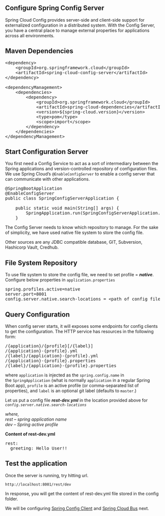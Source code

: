 ## Configure Spring Config Server

Spring Cloud Config provides server-side and client-side support for externalized configuration in a distributed system. With the Config Server, you have a central place to manage external properties for applications across all environments.

## <span id="Maven_Dependencies">Maven Dependencies</span>

<pre class="brush: xml; title: ; notranslate" title="">&lt;dependency&gt;
    &lt;groupId&gt;org.springframework.cloud&lt;/groupId&gt;
    &lt;artifactId&gt;spring-cloud-config-server&lt;/artifactId&gt;
&lt;/dependency&gt;

&lt;dependencyManagement&gt;
	&lt;dependencies&gt;
		&lt;dependency&gt;
			&lt;groupId&gt;org.springframework.cloud&lt;/groupId&gt;
			&lt;artifactId&gt;spring-cloud-dependencies&lt;/artifactId&gt;
			&lt;version&gt;${spring-cloud.version}&lt;/version&gt;
			&lt;type&gt;pom&lt;/type&gt;
			&lt;scope&gt;import&lt;/scope&gt;
		&lt;/dependency&gt;
	&lt;/dependencies&gt;
&lt;/dependencyManagement&gt;
</pre>

## <span id="Start_Configuration_Server">Start Configuration Server</span>

You first need a Config Service to act as a sort of intermediary between the Spring applications and version-controlled repository of configuration files. We use Spring Cloud’s&nbsp;`@EnableConfigServer`&nbsp;to enable a config server that can communicate with other applications. 

<pre class="brush: java; title: ; notranslate" title="">@SpringBootApplication
@EnableConfigServer
public class SpringConfigServerApplication {

	public static void main(String[] args) {
		SpringApplication.run(SpringConfigServerApplication.class, args);
	}
</pre>

The Config Server needs to know which repository to manage. For the sake of simplicity, we have used native file system to store the config file. 

Other sources are any JDBC compatible database, GIT, Subversion, Hashicorp Vault, Credhub.

## <span id="File_System_Repository">File System Repository</span>

To use file system to store the config file, we need to set profile = **_native_**.  
Configure below properties in `application.properties`

<pre class="brush: yaml; title: ; notranslate" title="">spring.profiles.active=native 
server.port=8001
config.server.native.search-locations = &lt;path of config files&gt;
</pre>

## <span id="Query_Configuration">Query Configuration</span>

When config server starts, it will exposes some endpoints for config clients to get the configuration. The HTTP service has resources in the following form:

<pre class="brush: plain; title: ; notranslate" title="">/{application}/{profile}[/{label}]
/{application}-{profile}.yml
/{label}/{application}-{profile}.yml
/{application}-{profile}.properties
/{label}/{application}-{profile}.properties
</pre>

where&nbsp;`application`&nbsp;is injected as the&nbsp;`spring.config.name`&nbsp;in the&nbsp;`SpringApplication`&nbsp;(what is normally&nbsp;`application`&nbsp;in a regular Spring Boot app),&nbsp;`profile`&nbsp;is an active profile (or comma-separated list of properties), and&nbsp;`label`&nbsp;is an optional git label (defaults to&nbsp;`master`.)

Let us put a config file **_rest-dev.yml_** in the location provided above for _`config.server.native.search-locations`_

_where,  
rest &#8211; spring application name  
dev &#8211; Spring active profile_

**Content of rest-dev.yml**

<pre class="brush: yaml; title: ; notranslate" title="">rest:
  greeting: Hello User!!
</pre>

## <span id="Test_the_application">Test the application</span>

Once the server is running, try hitting url.

<pre class="wp-block-code"><code>http:&#47;&#47;localhost:8001/rest/dev</code></pre>

In response, you will get the content of rest-dev.yml file stored in the config folder.

We will be configuring [Spring Config Client](/spring-config-client) and [Spring Cloud Bus](/spring-cloud-bus) next.
